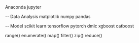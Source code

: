 Anaconda
jupyter

-- Data Analysis
matplotlib
numpy
pandas

-- Model
scikit learn
tensorflow
pytorch
dmlc xgboost
catboost

range()
enumerate()
map()
filter()
zip()
reduce()
